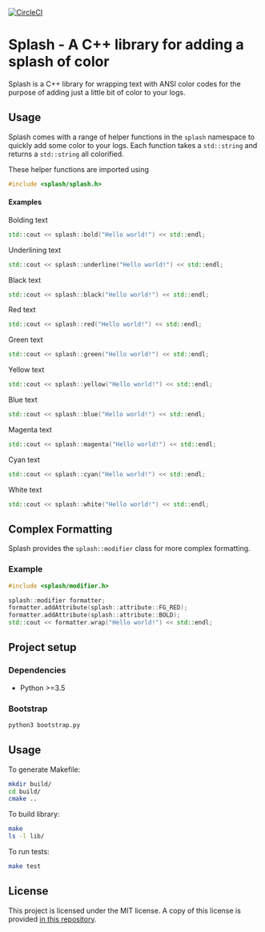 [![CircleCI](https://circleci.com/gh/cameronbroe/splash/tree/master.svg?style=svg)](https://circleci.com/gh/cameronbroe/splash/tree/master)

# Splash - A C++ library for adding a splash of color

Splash is a C++ library for wrapping text with ANSI color codes for the
purpose of adding just a little bit of color to your logs.

## Usage

Splash comes with a range of helper functions in the `splash` namespace to
quickly add some color to your logs. Each function takes a `std::string` and
returns a `std::string` all colorified.

These helper functions are imported using
```cpp
#include <splash/splash.h>
```

#### Examples

Bolding text
```cpp
std::cout << splash::bold("Hello world!") << std::endl;
```

Underlining text
```cpp
std::cout << splash::underline("Hello world!") << std::endl;
```

Black text
```cpp
std::cout << splash::black("Hello world!") << std::endl;
```

Red text
```cpp
std::cout << splash::red("Hello world!") << std::endl;
```

Green text
```cpp
std::cout << splash::green("Hello world!") << std::endl;
```

Yellow text
```cpp
std::cout << splash::yellow("Hello world!") << std::endl;
```

Blue text
```cpp
std::cout << splash::blue("Hello world!") << std::endl;
```

Magenta text
```cpp
std::cout << splash::magenta("Hello world!") << std::endl;
```

Cyan text
```cpp
std::cout << splash::cyan("Hello world!") << std::endl;
```

White text
```cpp
std::cout << splash::white("Hello world!") << std::endl;
```

## Complex Formatting

Splash provides the `splash::modifier` class for more complex
formatting.

### Example

```cpp
#include <splash/modifier.h>

splash::modifier formatter;
formatter.addAttribute(splash::attribute::FG_RED);
formatter.addAttribute(splash::attribute::BOLD);
std::cout << formatter.wrap("Hello world!") << std::endl;
```

## Project setup

### Dependencies

* Python >=3.5

### Bootstrap

```bash
python3 bootstrap.py
```

## Usage

To generate Makefile:

```bash
mkdir build/
cd build/
cmake ..
```

To build library:

```bash
make
ls -l lib/
```

To run tests:

```bash
make test
```

## License

This project is licensed under the MIT license. A copy of this license is provided [in this repository](LICENSE).
